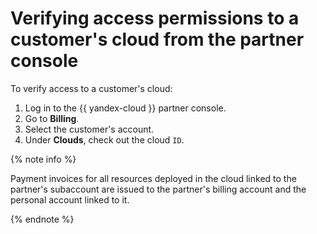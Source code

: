 # Verifying access permissions to a customer's cloud from the partner console

To verify access to a customer's cloud:

1. Log in to the {{ yandex-cloud }} partner console.
1. Go to **Billing**.
1. Select the customer's account.
1. Under **Clouds**, check out the cloud `ID`.

{% note info %}

Payment invoices for all resources deployed in the cloud linked to the partner's subaccount are issued to the partner's billing account and the personal account linked to it.

{% endnote %}
